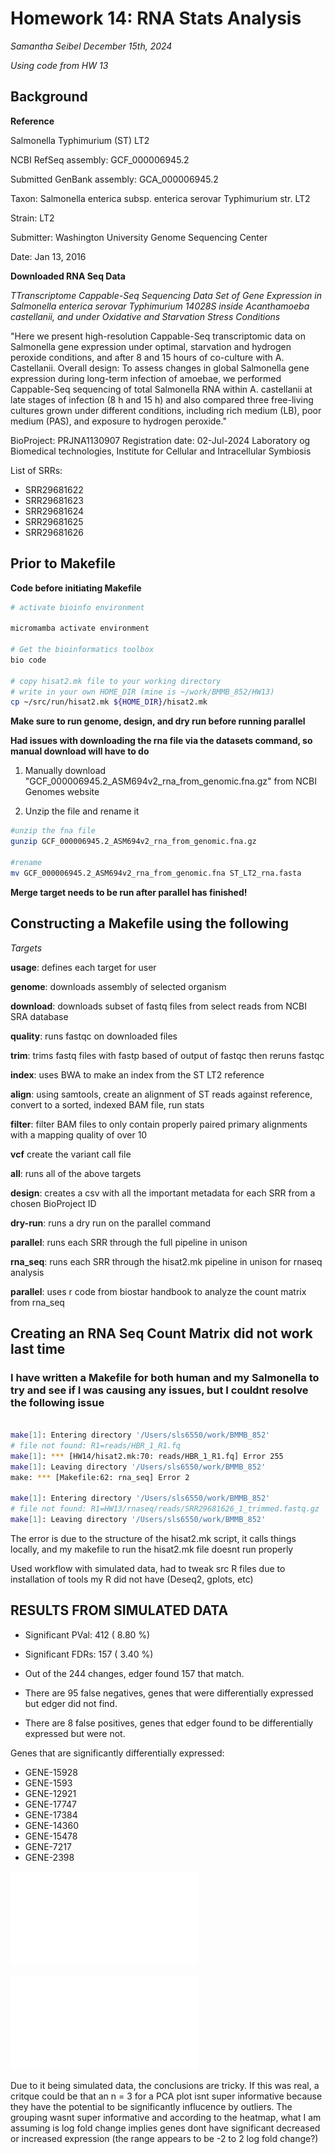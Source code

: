 # Homework 14: RNA Stats Analysis
*Samantha Seibel December 15th, 2024*

*Using code from HW 13*

## Background

**Reference**

Salmonella Typhimurium (ST) LT2

NCBI RefSeq assembly: GCF_000006945.2

Submitted GenBank assembly: GCA_000006945.2

Taxon: Salmonella enterica subsp. enterica serovar Typhimurium str. LT2

Strain: LT2

Submitter: Washington University Genome Sequencing Center

Date: Jan 13, 2016


**Downloaded RNA Seq Data**

*TTranscriptome Cappable-Seq Sequencing Data Set of Gene Expression in Salmonella enterica serovar Typhimurium 14028S inside Acanthamoeba castellanii, and under Oxidative and Starvation Stress Conditions*

"Here we present high-resolution Cappable-Seq transcriptomic data on Salmonella gene expression under optimal, starvation and hydrogen peroxide conditions, and after 8 and 15 hours of co-culture with A. Castellanii. Overall design: To assess changes in global Salmonella gene expression during long-term infection of amoebae, we performed Cappable-Seq sequencing of total Salmonella RNA within A. castellanii at late stages of infection (8 h and 15 h) and also compared three free-living cultures grown under different conditions, including rich medium (LB), poor medium (PAS), and exposure to hydrogen peroxide."

BioProject: PRJNA1130907
Registration date: 02-Jul-2024
Laboratory og Biomedical technologies, Institute for Cellular and Intracellular Symbiosis

List of SRRs:
- SRR29681622
- SRR29681623
- SRR29681624
- SRR29681625
- SRR29681626


## Prior to Makefile

**Code before initiating Makefile**

```bash
# activate bioinfo environment

micromamba activate environment

# Get the bioinformatics toolbox
bio code

# copy hisat2.mk file to your working directory
# write in your own HOME_DIR (mine is ~/work/BMMB_852/HW13)
cp ~/src/run/hisat2.mk ${HOME_DIR}/hisat2.mk
```
**Make sure to run genome, design, and dry run before running parallel**

**Had issues with downloading the rna file via the datasets command, so manual download will have to do**

1. Manually download "GCF_000006945.2_ASM694v2_rna_from_genomic.fna.gz" from NCBI Genomes website

2. Unzip the file and rename it

```bash
#unzip the fna file
gunzip GCF_000006945.2_ASM694v2_rna_from_genomic.fna.gz

#rename
mv GCF_000006945.2_ASM694v2_rna_from_genomic.fna ST_LT2_rna.fasta
```

**Merge target needs to be run after parallel has finished!**

## Constructing a Makefile using the following

*Targets*

**usage**: defines each target for user

**genome**: downloads assembly of selected organism

**download**: downloads subset of fastq files from select reads from NCBI SRA database

**quality**: runs fastqc on downloaded files

**trim**: trims fastq files with fastp based of output of fastqc then reruns fastqc

**index**: uses BWA to make an index from the ST LT2 reference

**align**: using samtools, create an alignment of ST reads against reference, convert to a sorted, indexed BAM file, run stats

**filter**: filter BAM files to only contain properly paired primary alignments with a mapping quality of over 10

**vcf** create the variant call file

**all**: runs all of the above targets

**design**: creates a csv with all the important metadata for each SRR from a chosen BioProject ID

**dry-run**: runs a dry run on the parallel command

**parallel**: runs each SRR through the full pipeline in unison

**rna_seq**: runs each SRR through the hisat2.mk pipeline in unison for rnaseq analysis

**parallel**: uses r code from biostar handbook to analyze the count matrix from rna_seq



## Creating an RNA Seq Count Matrix did not work last time
### I have written a Makefile for both human and my Salmonella to try and see if I was causing any issues, but I couldnt resolve the following issue

```bash

make[1]: Entering directory '/Users/sls6550/work/BMMB_852'
# file not found: R1=reads/HBR_1_R1.fq
make[1]: *** [HW14/hisat2.mk:70: reads/HBR_1_R1.fq] Error 255
make[1]: Leaving directory '/Users/sls6550/work/BMMB_852'
make: *** [Makefile:62: rna_seq] Error 2

make[1]: Entering directory '/Users/sls6550/work/BMMB_852'
# file not found: R1=HW13/rnaseq/reads/SRR29681626_1_trimmed.fastq.gz
make[1]: Leaving directory '/Users/sls6550/work/BMMB_852'

```
The error is due to the structure of the hisat2.mk script, it calls things locally, and my makefile to run the hisat2.mk file doesnt run properly

Used workflow with simulated data, had to tweak src R files due to installation of tools my R did not have (Deseq2, gplots, etc)

## RESULTS FROM SIMULATED DATA

- Significant PVal:  412 ( 8.80 %)
- Significant FDRs:  157 ( 3.40 %)

- Out of the 244 changes, edger found 157 that match.
- There are 95 false negatives, genes that were differentially expressed but edger did not find.
- There are 8 false positives, genes that edger found to be differentially expressed but were not.

Genes that are significantly differentially expressed:
- GENE-15928
- GENE-1593
- GENE-12921
- GENE-17747
- GENE-17384
- GENE-14360
- GENE-15478
- GENE-7217
- GENE-2398

![Screenshot](rnaseq/pca.pdf)

![Screenshot](rnaseq/heatmap.pdf)

Due to it being simulated data, the conclusions are tricky. If this was real, a critque could be that an n = 3 for a PCA plot isnt super informative because they have the potential to be significantly influcence by outliers. The grouping wasnt super informative and according to the heatmap, what I am assuming is log fold change implies genes dont have significant decreased or increased expression (the range appears to be -2 to 2 log fold change?)







